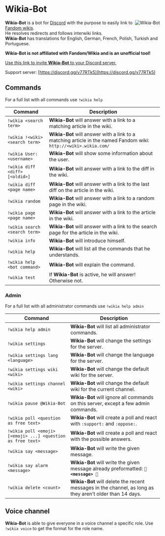 # Wikia-Bot
<a href="https://discordbots.org/bot/523162656346079234"><img align="right" src="https://discordbots.org/api/widget/523162656346079234.svg" alt="Wikia-Bot"></a>
**Wikia-Bot** is a bot for [Discord](https://discordapp.com/) with the purpose to easily link to [Fandom wikis](https://fandom.wikia.com/explore).
<br>He resolves redirects and follows interwiki links.
<br>**Wikia-Bot** has translations for English, German, French, Polish, Turkish and Portuguese.

**Wikia-Bot is not affiliated with Fandom/Wikia and is an unofficial tool!**

[Use this link to invite **Wikia-Bot** to your Discord server.](https://discordapp.com/oauth2/authorize?client_id=523162656346079234&permissions=268954689&scope=bot)

Support server: [https://discord.gg/v77RTk5](https://discord.gg/v77RTk5)

## Commands
For a full list with all commands use `!wikia help`

| Command | Description |
| --- | --- |
| `!wikia <search term>` | **Wikia-Bot** will answer with a link to a matching article in the wiki. |
| `!wikia !<wiki> <search term>` | **Wikia-Bot** will answer with a link to a matching article in the named Fandom wiki: `http://<wiki>.wikia.com/` |
| `!wikia User:<username>` | **Wikia-Bot** will show some information about the user. |
| `!wikia diff <diff> [<oldid>]` | **Wikia-Bot** will answer with a link to the diff in the wiki. |
| `!wikia diff <page name>` | **Wikia-Bot** will answer with a link to the last diff on the article in the wiki. |
| `!wikia random` | **Wikia-Bot** will answer with a link to a random page in the wiki. |
| `!wikia page <page name>` | **Wikia-Bot** will answer with a link to the article in the wiki. |
| `!wikia search <search term>` | **Wikia-Bot** will answer with a link to the search page for the article in the wiki. |
| `!wikia info` | **Wikia-Bot** will introduce himself. |
| `!wikia help` | **Wikia-Bot** will list all the commands that he understands. |
| `!wikia help <bot command>` | **Wikia-Bot** will explain the command. |
| `!wikia test` | If **Wikia-Bot** is active, he will answer! Otherwise not. |

### Admin
For a full list with all administrator commands use `!wikia help admin`

| Command | Description |
| --- | --- |
| `!wikia help admin` | **Wikia-Bot** will list all administrator commands. |
| `!wikia settings` | **Wikia-Bot** will change the settings for the server. |
| `!wikia settings lang <language>` | **Wikia-Bot** will change the language for the server. |
| `!wikia settings wiki <wiki>` | **Wikia-Bot** will change the default wiki for the server. |
| `!wikia settings channel <wiki>` | **Wikia-Bot** will change the default wiki for the current channel. |
| `!wikia pause @Wikia-Bot` | **Wikia-Bot** will ignore all commands on this server, except a few admin commands. |
| `!wikia poll <question as free text>` | **Wikia-Bot** will create a poll and react with `:support:` and `:oppose:`. |
| `!wikia poll <emoji> [<emoji> ...] <question as free text>` | **Wikia-Bot** will create a poll and react with the possible answers. |
| `!wikia say <message>` | **Wikia-Bot** will write the given message. |
| `!wikia say alarm <message>` | **Wikia-Bot** will write the given message already preformatted: **`🚨 <message> 🚨`** |
| `!wikia delete <count>` | **Wikia-Bot** will delete the recent messages in the channel, as long as they aren't older than 14 days. |

## Voice channel
**Wikia-Bot** is able to give everyone in a voice channel a specific role. Use `!wikia voice` to get the format for the role name.
